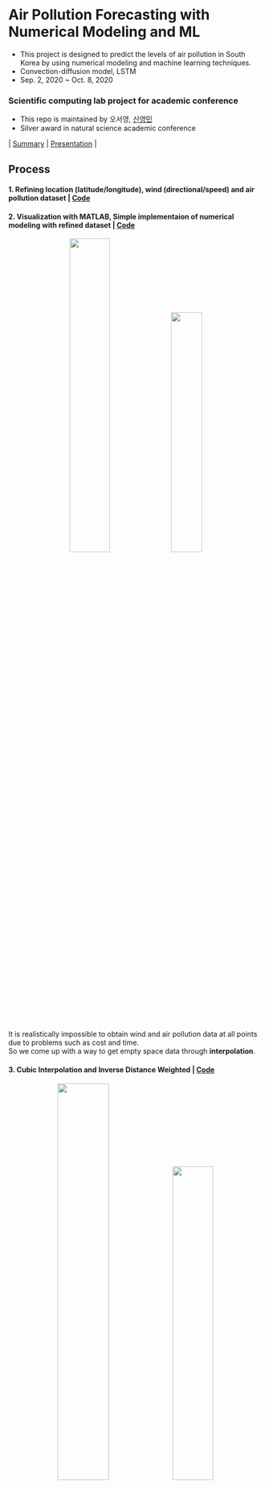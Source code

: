 # Air Pollution Forecasting with Numerical Modeling and ML
- This project is designed to predict the levels of air pollution in South Korea by using numerical modeling and machine learning techniques.
- Convection-diffusion model, LSTM
- Sep. 2, 2020 ~ Oct. 8, 2020

### Scientific computing lab project for academic conference
- This repo is maintained by 오서영, [신영민](https://github.com/young3984)
- Silver award in natural science academic conference  
  
| [Summary](https://github.com/OH-Seoyoung/Air_Pollution_Forecasting_with_Numerical_Modeling_and_ML/blob/master/summary.pdf) | [Presentation](https://github.com/OH-Seoyoung/Air_Pollution_Forecasting_with_Numerical_Modeling_and_ML/blob/master/presentation.pdf) |  

## Process
#### **1**. Refining location (latitude/longitude), wind (directional/speed) and air pollution dataset | [Code](https://github.com/OH-Seoyoung/Air_Pollution_Forecasting_with_Numerical_Modeling_and_ML/blob/master/1_Make_location%2Cwind%2C%2Cair_pollution_dataset/Make_location_and_wind_directional%2Cspeed_dataset.ipynb)  
#### **2**. Visualization with MATLAB, Simple implementaion of numerical modeling with refined dataset | [Code](https://github.com/OH-Seoyoung/Air_Pollution_Forecasting_with_Numerical_Modeling_and_ML/tree/master/2_Visualization_and_Simple_numerical_modeling)  

<div align="center">
<img src="https://github.com/OH-Seoyoung/Air_Pollution_Forecasting_with_Numerical_Modeling_and_ML/blob/master/figure/fig2.jpg?raw=True" width="40%">
<img src="https://github.com/OH-Seoyoung/Air_Pollution_Forecasting_with_Numerical_Modeling_and_ML/blob/master/figure/fig4.jpg?raw=True" width="35%"> <br>
</div>  

It is realistically impossible to obtain wind and air pollution data at all points due to problems such as cost and time.  
So we come up with a way to get empty space data through **interpolation**.

#### **3**. Cubic Interpolation and Inverse Distance Weighted | [Code](https://github.com/OH-Seoyoung/Air_Pollution_Forecasting_with_Numerical_Modeling_and_ML/tree/master/3_Vector_interpolation_with_wind_and_air_pollution_dataset)  
<div align="center">
<img src="https://github.com/OH-Seoyoung/Forecasting_on_air_pollution_with_Numerical_analysis_and_ML/blob/master/figure/fig6.jpg?raw=True" width="45%">
<img src="https://github.com/OH-Seoyoung/Forecasting_on_air_pollution_with_Numerical_analysis_and_ML/blob/master/figure/fig5.jpg?raw=True" width="40%"> <br>
</div>  
  
We apply **cubic** interpolation to wind vector dataset by using scipy. It returns the value determined from a peicewise cubic, continuously differentiable and approximately curvature-minimizing polynomial surface.  
Also, We use **Inverse Distance Weighted (IDW)** to air pollution dataset. IDW is an interpolation method that computes the score of query points based on the scores of their k-nearest neighbours, weighted by the inverse of their distances.  

#### **4**. Convection-diffusion equation with interpolated dataset | [Code](https://github.com/OH-Seoyoung/Air_Pollution_Forecasting_with_Numerical_Modeling_and_ML/blob/master/4_Convection-diffusion_equation/convection_diffusion_eqs.m)  
Central difference method, Neumann boundary condition  
  
Convection-diffusion equation and discretized one  
<div align="center">
<img src="https://github.com/OH-Seoyoung/Air_Pollution_Forecasting_with_Numerical_Modeling_and_ML/blob/master/figure/cde1.jpg?raw=True" width="50%">
<img src="https://github.com/OH-Seoyoung/Air_Pollution_Forecasting_with_Numerical_Modeling_and_ML/blob/master/figure/cde2.jpg?raw=True" width="45%">
</div>
  
#### **5**. Long Short Term Memory (LSTM) | [Code](https://github.com/OH-Seoyoung/Air_Pollution_Forecasting_with_Numerical_Modeling_and_ML/blob/master/5_Long_short_term_memory_(LSTM)/Forecasting_air_pollution_with_RNNs.ipynb)  
Simple RNN, Simple LSTM, Stacked LSTM  

## Results - Visualization
> 1. Mathematical Modeling - Convection-diffusion equation  
<div align="center">
<img src="https://github.com/OH-Seoyoung/Air_Pollution_Forecasting_with_Numerical_Modeling_and_ML/blob/master/figure/mesh.gif?raw=True" width="40%">
<img src="https://github.com/OH-Seoyoung/Air_Pollution_Forecasting_with_Numerical_Modeling_and_ML/blob/master/figure/contour.gif?raw=True" width="40%"> <br>
</div>  
   
   
> 2. Machine Learning - LSTM
<div align="center">
<img src="https://github.com/OH-Seoyoung/Air_Pollution_Forecasting_with_Numerical_Modeling_and_ML/blob/master/figure/Real1.jpg?raw=True" width="40%">
<img src="https://github.com/OH-Seoyoung/Air_Pollution_Forecasting_with_Numerical_Modeling_and_ML/blob/master/figure/LSTM1.jpg?raw=True" width="40%"> <br>  
</div>
<div align="center">
<img src="https://github.com/OH-Seoyoung/Air_Pollution_Forecasting_with_Numerical_Modeling_and_ML/blob/master/figure/Real2.jpg?raw=True" width="40%">
<img src="https://github.com/OH-Seoyoung/Air_Pollution_Forecasting_with_Numerical_Modeling_and_ML/blob/master/figure/LSTM2.jpg?raw=True" width="40%"> <br>
</div>  
  
## Dataset  
```
[1] 기상자료개방포털, https://data.kma.go.kr/cmmn/main.do  
[2] 에어코리아, https://www.airkorea.or.kr/index
```
